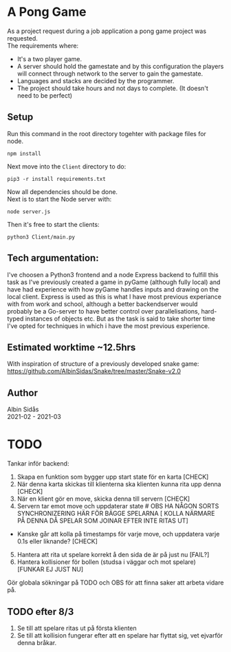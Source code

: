 # A Pong Game
As a project request during a job application a pong game project was requested.<br>
The requirements where:
* It's a two player game.
* A server should hold the gamestate and by this configuration the players will connect through network to the server to gain the gamestate.
* Languages and stacks are decided by the programmer. 
* The project should take hours and not days to complete. (It doesn't need to be perfect)

## Setup
Run this command in the root directory togehter with package files for node.
```
npm install
```
Next move into the `Client` directory to do:
```
pip3 -r install requirements.txt
``` 
Now all dependencies should be done. <br>
Next is to start the Node server with:<br>
```
node server.js
```
Then it's free to start the clients:
```
python3 Client/main.py
```


## Tech argumentation:
I've choosen a Python3 frontend and a node Express backend to fulfill this task as I've previously created a game in pyGame (although fully local) and have had experience with how pyGame handles inputs and drawing on the local client. Express is used as this is what I have most previous experiance with from work and school, although a better backendserver would probably be a Go-server to have better control over parallelisations, hard-typed instances of objects etc. But as the task is said to take shorter time I've opted for techniques in which i have the most previous experience.  



## Estimated worktime ~12.5hrs
With inspiration of structure of a previously developed snake game:<br>
https://github.com/AlbinSidas/Snake/tree/master/Snake-v2.0

## Author
Albin Sidås <br>
2021-02 - 2021-03

# TODO
Tankar inför backend:

1. Skapa en funktion som bygger upp start state för en karta [CHECK]
2. När denna karta skickas till klienterna ska klienten kunna rita upp denna [CHECK]
3. När en klient gör en move, skicka denna till servern [CHECK]
4. Servern tar emot move och uppdaterar state # OBS HA NÅGON SORTS SYNCHRONIZERING HÄR FÖR BÄGGE SPELARNA [ KOLLA NÄRMARE PÅ DENNA DÅ SPELAR SOM JOINAR EFTER INTE RITAS UT]

  - Kanske går att kolla på timestamps för varje move, och uppdatera varje 0.1s eller liknande? [CHECK]

5. Hantera att rita ut spelare korrekt å den sida de är på just nu [FAIL?]
6. Hantera kollisioner för bollen (studsa i väggar och mot spelare) [FUNKAR EJ JUST NU]


Gör globala sökningar på TODO och OBS för att finna saker att arbeta vidare på.


## TODO efter 8/3
1. Se till att spelare ritas ut på första klienten
2. Se till att kollision fungerar efter att en spelare har flyttat sig, vet ejvarför denna bråkar.